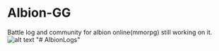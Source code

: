 # Albion-GG
Battle log and community for albion online(mmorpg) still working on it.
![alt text](https://i.imgur.com/LlQmGYx.jpg)
"# AlbionLogs" 
